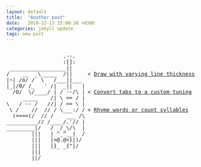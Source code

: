 ```yaml
---
layout: default
title:  "Another post"
date:   2018-12-13 15:08:38 +0300
categories: jekyll update
tags: new post
---
```


<pre style="float: left;height:320px;">                  .--.
                  :[]:
 __________________||
/    __  _\_____  /||
|~| /o/ /  \   /___||___
|_|/0/ /_   ' /|  _||   |
  /O/  \/____/ | / --/\ |
     _____    /| \ == / |
\   / -- /   //| / == \ |
 \ /    //  // / \___:/ /
  (====(/  // /    ___ /\
__________// /____/.'// |
_________|/   /  /_\/\  |
        |||   | ^_^__|  /
        |||   |&gt;@.@&lt;}|)/
        |||   |}_ _{"|/
        |||
        ||/
</pre>
<pre style="float: right;height:320px;">



&lt; <a href="/graphics.html">Draw with varying line thickness</a>


&lt; <a href="/music.html">Convert tabs to a custom tuning</a>

  
&lt; <a href="/lyrics.html">Rhyme words or count syllables</a>
</pre>
